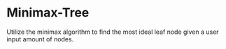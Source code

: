 # Minimax-Tree
Utilize the minimax algorithm to find the most ideal leaf node given a user input amount of nodes.
